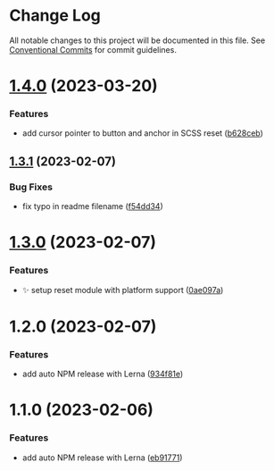 # Change Log

All notable changes to this project will be documented in this file.
See [Conventional Commits](https://conventionalcommits.org) for commit guidelines.

# [1.4.0](https://github.com/xip-online-applications/scss-library/compare/@xip-online-applications/scss@1.3.1...@xip-online-applications/scss@1.4.0) (2023-03-20)


### Features

* add cursor pointer to button and anchor in SCSS reset ([b628ceb](https://github.com/xip-online-applications/scss-library/commit/b628ceba3a968e56aca39e80d4dfdc19eeb3f064))





## [1.3.1](https://github.com/xip-online-applications/scss-library/compare/@xip-online-applications/scss@1.3.0...@xip-online-applications/scss@1.3.1) (2023-02-07)


### Bug Fixes

* fix typo in readme filename ([f54dd34](https://github.com/xip-online-applications/scss-library/commit/f54dd342163fc6970cc6e9f980c83c4425e9d50e))





# [1.3.0](https://github.com/xip-online-applications/scss-library/compare/@xip-online-applications/scss@1.2.0...@xip-online-applications/scss@1.3.0) (2023-02-07)


### Features

* :sparkles: setup reset module with platform support ([0ae097a](https://github.com/xip-online-applications/scss-library/commit/0ae097a2a172d8f1fcea14a676f68d4b09d33712))





# 1.2.0 (2023-02-07)


### Features

* add auto NPM release with Lerna ([934f81e](https://github.com/xip-online-applications/scss-library/commit/934f81e4e8aa5c278d9a6c0f0ce16a420fb8bca5))





# 1.1.0 (2023-02-06)


### Features

* add auto NPM release with Lerna ([eb91771](https://github.com/xip-online-applications/scss-library/commit/eb917711f2d5650785566c8a71b2c780ab1bf136))
